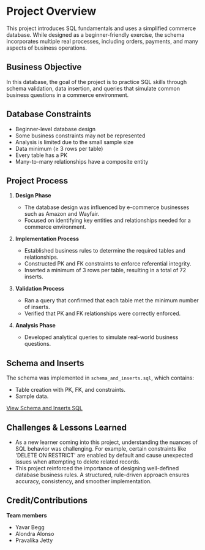 # Project Overview <!-- Purpose of the Project -->

This project introduces SQL fundamentals and uses a simplified commerce database. While designed as a beginner-friendly exercise, the schema incorporates multiple real processes, including orders, payments, and many aspects of business operations.


## Business Objective <!-- Goal of the Project -->

In this database, the goal of the project is to practice SQL skills through schema validation, data insertion, and queries that simulate common business questions in a commerce environment. 


## Database Constraints 

- Beginner-level database design 
- Some business constraints may not be represented 
- Analysis is limited due to the small sample size
- Data minimum (≥ 3 rows per table)
- Every table has a PK
- Many-to-many relationships have a composite entity 


## Project Process

1. **Design Phase**
    - The database design was influenced by e-commerce businesses such as Amazon and Wayfair.
    - Focused on identifying key entities and relationships needed for a commerce environment.

2. **Implementation Process**
    - Established business rules to determine the required tables and relationships.
    - Constructed PK and FK constraints to enforce referential integrity.
    - Inserted a minimum of 3 rows per table, resulting in a total of 72 inserts.

3. **Validation Process** 
    - Ran a query that confirmed that each table met the minimum number of inserts.
    - Verified that PK and FK relationships were correctly enforced.

4. **Analysis Phase**
    - Developed analytical queries to simulate real-world business questions. 


## Schema and Inserts 

The schema was implemented in `schema_and_inserts.sql`, which contains:
- Table creation with PK, FK, and constraints.
- Sample data.

[View Schema and Inserts SQL](schema_and_inserts.sql)


## Challenges & Lessons Learned 

- As a new learner coming into this project, understanding the nuances of SQL behavior was challenging. For example, certain constraints like 'DELETE ON RESTRICT' are enabled by default and cause unexpected issues when attempting to delete related records.
- This project reinforced the importance of designing well-defined database business rules. A structured, rule-driven approach ensures accuracy, consistency, and smoother implementation.

  
## Credit/Contributions 

**Team members**
- Yavar Begg
- Alondra Alonso
- Pravalika Jetty
    

